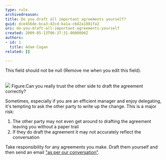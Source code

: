 ```yaml
---
type: rule
archivedreason: 
title: Do you draft all important agreements yourself?
guid: dce456de-bca3-42cd-ba1a-c642a1881fa2
uri: do-you-draft-all-important-agreements-yourself
created: 2009-05-13T06:37:31.0000000Z
authors:
- id: 1
  title: Adam Cogan
related: []

---
```



This field should not be null (Remove me when you edit this field).
<br><excerpt class='endintro'></excerpt><br>

  <img border="0" src="/Standards/Management/RulesToSuccessfulProjects/PublishingImages/SuccessfulProjects_DraftAgreementYourself.jpg" style="border&#58;0px solid;" class="ms-rteCustom-ImageArea" />
<span class="ms-rteCustom-FigureNormal">Figure&#58;Can you really trust the other side to draft the agreement correctly?</span>
<p>Sometimes, especially if you are an efficient manager and enjoy delegating, it's tempting to ask the other party to write up the change. This is a major risk&#58;</p>
<ol>
    <li>The other party may not even get around to drafting the agreement leaving you without a paper trail</li>
    <li>If they do draft the agreement it may not accurately reflect the conversation</li>
</ol>
<p>Take responsibility for any agreements you make. Draft them yourself and then send an email <a href="/Standards/Communication/RulesToBetterEmail/Pages/PrepareAndConfirm.aspx">&quot;as per our conversation&quot;</a>.</p>
<strong></strong>



